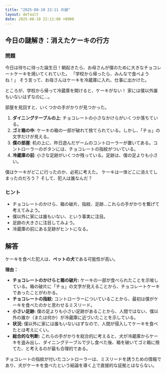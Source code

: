 ```yaml
---
title: "2025-08-10 22:11 の謎"
layout: default
date: 2025-08-10 22:11:00 +0900
---
```

## 今日の謎解き：消えたケーキの行方

### 問題

今日は待ちに待った誕生日！朝起きたら、お母さんが僕のために大きなチョコレートケーキを焼いてくれていた。
「学校から帰ったら、みんなで食べようね！」
そう言って、お母さんはケーキを冷蔵庫に入れ、仕事に出かけた。

ところが、学校から帰って冷蔵庫を開けると、ケーキがない！
家には僕以外誰もいないはずなのに…。

部屋を見回すと、いくつかの手がかりが見つかった。

1.  **ダイニングテーブルの上**: チョコレートの小さなかけらがいくつか落ちている。
2.  **ゴミ箱の中**: ケーキの箱の一部が破れて捨てられている。しかし、「チョ」の文字だけが見える。
3.  **僕の部屋**: 机の上に、昨日遊んだゲームのコントローラーが置いてある。コントローラーのボタンには、チョコレートの指紋がついている。
4.  **冷蔵庫の前**: 小さな足跡がいくつか残っている。足跡は、僕の足よりも小さい。

僕はケーキがどこに行ったのか、必死に考えた。
ケーキは一体どこに消えてしまったのだろう？ そして、犯人は誰なんだ？

### ヒント

*   チョコレートのかけら、箱の破片、指紋、足跡…これらの手がかりを繋げて考えてみよう。
*   僕以外に家には誰もいない、という事実に注目。
*   足跡の大きさに注目してみよう。
*   冷蔵庫の前にある足跡がヒントになる。

## 解答

ケーキを食べた犯人は、**ペットの犬**である可能性が高い。

**理由：**

*   **チョコレートのかけらと箱の破片:** ケーキの一部が食べられたことを示唆している。箱の破片に「チョ」の文字が見えることから、チョコレートケーキであったことがわかる。
*   **チョコレートの指紋:** コントローラーについていることから、最初は僕がケーキを食べたのかと思わせるミスリード。
*   **小さい足跡:** 僕の足よりも小さい足跡があることから、人間ではない、僕以外の誰か（または何か）が冷蔵庫に近づいたことを示している。
*   **状況:** 僕以外に家には誰もいないはずなので、人間が侵入してケーキを食べたとは考えにくい。
*   **総合的な判断:** これらの手がかりを総合的に考えると、犬が冷蔵庫からケーキを盗み出し、ダイニングテーブルで少し食べた後、箱を破いてゴミ箱に捨てた、と考えるのが最も合理的である。

チョコレートの指紋が付いたコントローラーは、ミスリードを誘うための情報であり、犬がケーキを食べたという結論を導く上で直接的な証拠とはならない。
